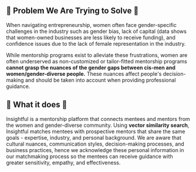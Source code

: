## 👷 Problem We Are Trying to Solve 👷
When navigating entrepreneurship, women often face gender-specific challenges in the industry such as gender bias, lack of capital (data shows that women-owned businesses are less likely to receive funding), and confidence issues due to the lack of female representation in the industry. 

While mentorship programs exist to alleviate these frustrations, women are often underserved as non-customized or tailor-fitted mentorship programs **cannot grasp the nuances of the gender gaps between cis-men and women/gender-diverse people.** These nuances affect people's decision-making and should be taken into account when providing professional guidance.

## 🔨 What it does 🔨
Insightful is a mentorship platform that connects mentees and mentors from the women and gender-diverse community. Using **vector similarity search**, Insightful matches mentees with prospective mentors that share the same goals - expertise, industry, and personal background. We are aware that cultural nuances, communication styles, decision-making processes, and business practices, hence we acknowledge these personal information in our matchmaking process so the mentees can receive guidance with greater sensitivity, empathy, and effectiveness.
